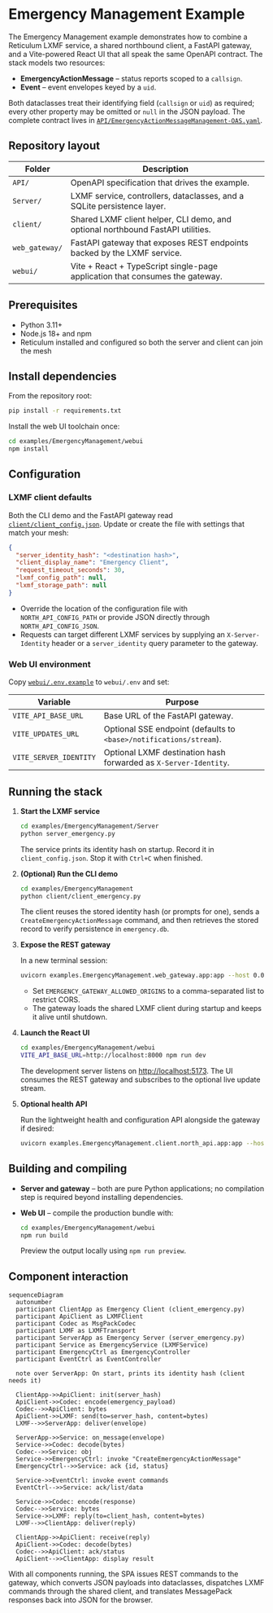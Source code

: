 # Emergency Management Example

The Emergency Management example demonstrates how to combine a Reticulum LXMF service, a shared northbound client, a FastAPI gateway, and a Vite-powered React UI that all speak the same OpenAPI contract. The stack models two resources:

- **EmergencyActionMessage** – status reports scoped to a `callsign`.
- **Event** – event envelopes keyed by a `uid`.

Both dataclasses treat their identifying field (`callsign` or `uid`) as required; every other property may be omitted or `null` in the JSON payload. The complete contract lives in [`API/EmergencyActionMessageManagement-OAS.yaml`](API/EmergencyActionMessageManagement-OAS.yaml).

## Repository layout

| Folder | Description |
| --- | --- |
| `API/` | OpenAPI specification that drives the example. |
| `Server/` | LXMF service, controllers, dataclasses, and a SQLite persistence layer. |
| `client/` | Shared LXMF client helper, CLI demo, and optional northbound FastAPI utilities. |
| `web_gateway/` | FastAPI gateway that exposes REST endpoints backed by the LXMF service. |
| `webui/` | Vite + React + TypeScript single-page application that consumes the gateway. |

## Prerequisites

- Python 3.11+
- Node.js 18+ and npm
- Reticulum installed and configured so both the server and client can join the mesh

## Install dependencies

From the repository root:

```bash
pip install -r requirements.txt
```

Install the web UI toolchain once:

```bash
cd examples/EmergencyManagement/webui
npm install
```

## Configuration

### LXMF client defaults

Both the CLI demo and the FastAPI gateway read [`client/client_config.json`](client/client_config.json). Update or create the file with settings that match your mesh:

```json
{
  "server_identity_hash": "<destination hash>",
  "client_display_name": "Emergency Client",
  "request_timeout_seconds": 30,
  "lxmf_config_path": null,
  "lxmf_storage_path": null
}
```

- Override the location of the configuration file with `NORTH_API_CONFIG_PATH` or provide JSON directly through `NORTH_API_CONFIG_JSON`.
- Requests can target different LXMF services by supplying an `X-Server-Identity` header or a `server_identity` query parameter to the gateway.

### Web UI environment

Copy [`webui/.env.example`](webui/.env.example) to `webui/.env` and set:

| Variable | Purpose |
| --- | --- |
| `VITE_API_BASE_URL` | Base URL of the FastAPI gateway. |
| `VITE_UPDATES_URL` | Optional SSE endpoint (defaults to `<base>/notifications/stream`). |
| `VITE_SERVER_IDENTITY` | Optional LXMF destination hash forwarded as `X-Server-Identity`. |

## Running the stack

1. **Start the LXMF service**

   ```bash
   cd examples/EmergencyManagement/Server
   python server_emergency.py
   ```

   The service prints its identity hash on startup. Record it in `client_config.json`. Stop it with `Ctrl+C` when finished.

2. **(Optional) Run the CLI demo**

   ```bash
   cd examples/EmergencyManagement
   python client/client_emergency.py
   ```

   The client reuses the stored identity hash (or prompts for one), sends a `CreateEmergencyActionMessage` command, and then retrieves the stored record to verify persistence in `emergency.db`.

3. **Expose the REST gateway**

   In a new terminal session:

   ```bash
   uvicorn examples.EmergencyManagement.web_gateway.app:app --host 0.0.0.0 --port 8000 --reload
   ```

   - Set `EMERGENCY_GATEWAY_ALLOWED_ORIGINS` to a comma-separated list to restrict CORS.
   - The gateway loads the shared LXMF client during startup and keeps it alive until shutdown.

4. **Launch the React UI**

   ```bash
   cd examples/EmergencyManagement/webui
   VITE_API_BASE_URL=http://localhost:8000 npm run dev
   ```

   The development server listens on <http://localhost:5173>. The UI consumes the REST gateway and subscribes to the optional live update stream.

5. **Optional health API**

   Run the lightweight health and configuration API alongside the gateway if desired:

   ```bash
   uvicorn examples.EmergencyManagement.client.north_api.app:app --host 0.0.0.0 --port 8100
   ```

## Building and compiling

- **Server and gateway** – both are pure Python applications; no compilation step is required beyond installing dependencies.
- **Web UI** – compile the production bundle with:

  ```bash
  cd examples/EmergencyManagement/webui
  npm run build
  ```

  Preview the output locally using `npm run preview`.

## Component interaction

```mermaid
sequenceDiagram
  autonumber
  participant ClientApp as Emergency Client (client_emergency.py)
  participant ApiClient as LXMFClient
  participant Codec as MsgPackCodec
  participant LXMF as LXMFTransport
  participant ServerApp as Emergency Server (server_emergency.py)
  participant Service as EmergencyService (LXMFService)
  participant EmergencyCtrl as EmergencyController
  participant EventCtrl as EventController

  note over ServerApp: On start, prints its identity hash (client needs it)

  ClientApp->>ApiClient: init(server_hash)
  ApiClient->>Codec: encode(emergency_payload)
  Codec-->>ApiClient: bytes
  ApiClient->>LXMF: send(to=server_hash, content=bytes)
  LXMF-->>ServerApp: deliver(envelope)

  ServerApp->>Service: on_message(envelope)
  Service->>Codec: decode(bytes)
  Codec-->>Service: obj
  Service->>EmergencyCtrl: invoke "CreateEmergencyActionMessage"
  EmergencyCtrl-->>Service: ack {id, status}

  Service->>EventCtrl: invoke event commands
  EventCtrl-->>Service: ack/list/data

  Service->>Codec: encode(response)
  Codec-->>Service: bytes
  Service->>LXMF: reply(to=client_hash, content=bytes)
  LXMF-->>ClientApp: deliver(reply)

  ClientApp->>ApiClient: receive(reply)
  ApiClient->>Codec: decode(bytes)
  Codec-->>ApiClient: ack/status
  ApiClient-->>ClientApp: display result
```

With all components running, the SPA issues REST commands to the gateway, which converts JSON payloads into dataclasses, dispatches LXMF commands through the shared client, and translates MessagePack responses back into JSON for the browser.
